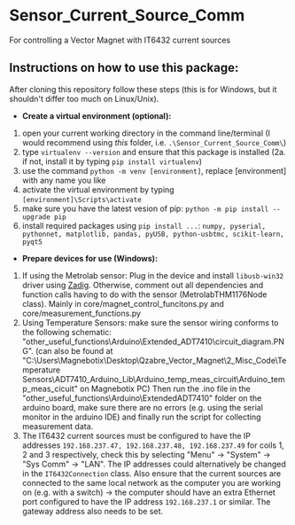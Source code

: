 # Sensor_Current_Source_Comm
For controlling a Vector Magnet with IT6432 current sources

## Instructions on how to use this package:
After cloning this repository follow these steps (this is for Windows, but it shouldn't differ too much on Linux/Unix).
* **Create a virtual environment (optional):**
1. open your current working directory in the command line/terminal (I would recommend using _this_ folder, i.e. `.\Sensor_Current_Source_Comm\`)
2. type `virtualenv --version` and ensure that this package is installed
  (2a. if not, install it by typing `pip install virtualenv`)
3. use the command `python -m venv [environment]`, replace [environment] with any name you like
4. activate the virtual environment by typing `[environment]\Scripts\activate`
5. make sure you have the latest vesion of pip: `python -m pip install --upgrade pip`
6. install required packages using `pip install ...`: `numpy, pyserial, pythonnet, matplotlib, pandas, pyUSB, python-usbtmc, scikit-learn, pyqt5`

* **Prepare devices for use (Windows):**
1. If using the Metrolab sensor: Plug in the device and install `libusb-win32` driver using [Zadig](https://zadig.akeo.ie/).
    Otherwise, comment out all dependencies and function calls having to do with the sensor (MetrolabTHM1176Node class). Mainly in core/magnet_control_funcitons.py
    and core/measurement_functions.py
2. Using Temperature Sensors: make sure the sensor wiring conforms to the following schematic: "other_useful_functions\Arduino\Extended_ADT7410\circuit_diagram.PNG".
   (can also be found at "C:\Users\Magnebotix\Desktop\Qzabre_Vector_Magnet\2_Misc_Code\Temperature Sensors\ADT7410_Arduino_Lib\Arduino_temp_meas_circuit\Arduino_temp_meas_cicuit"
   on Magnebotix PC)
   Then run the .ino file in the "other_useful_functions\Arduino\ExtendedADT7410" folder on the arduino board, make sure there are no errors (e.g. using the serial monitor in the arduino IDE) and finally run the script for collecting measurement data.
3. The IT6432 current sources must be configured to have the IP addresses `192.168.237.47, 192.168.237.48, 192.168.237.49` for coils 1, 2 and 3 respectively,
   check this by selecting "Menu" -> "System" -> "Sys Comm" -> "LAN". The IP addresses could alternatively be changed in the `IT6432Connection` class.
   Also ensure that the current sources are connected to the same local network as the computer you are working on (e.g. with a switch) -> the computer should have an
   extra Ethernet port configured to have the IP address `192.168.237.1` or similar. The gateway address also needs to be set.

